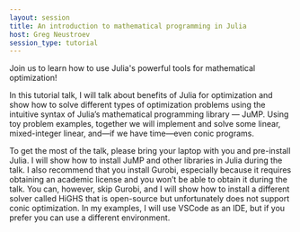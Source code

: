 ```yaml
---
layout: session
title: An introduction to mathematical programming in Julia
host: Greg Neustroev
session_type: tutorial
---
```


Join us to learn how to use Julia's powerful tools for mathematical optimization!

In this tutorial talk, I will talk about benefits of Julia for optimization and show how to solve different types of optimization problems using the intuitive syntax of Julia’s mathematical programming library — JuMP. Using toy problem examples, together we will implement and solve some linear, mixed-integer linear, and—if we have time—even conic programs.

To get the most of the talk, please bring your laptop with you and pre-install Julia. I will show how to install JuMP and other libraries in Julia during the talk. I also recommend that you install Gurobi, especially because it requires obtaining an academic license and you won’t be able to obtain it during the talk. You can, however, skip Gurobi, and I will show how to install a different solver called HiGHS that is open-source but unfortunately does not support conic optimization. In my examples, I will use VSCode as an IDE, but if you prefer you can use a different environment.